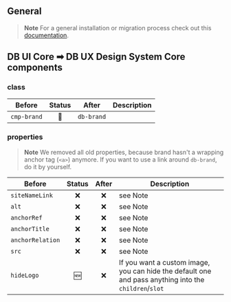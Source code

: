 ## General

> **Note**
> For a general installation or migration process check out this [documentation](https://www.npmjs.com/package/@db-ux/core-components).

## DB UI Core ➡ DB UX Design System Core components

### class

| Before      | Status | After      | Description |
| ----------- | :----: | ---------- | ----------- |
| `cmp-brand` |   🔁   | `db-brand` |             |

### properties

> **Note**
> We removed all old properties, because brand hasn't a wrapping anchor tag (`<a>`) anymore.
> If you want to use a link around `db-brand`, do it by yourself.

| Before           | Status | After | Description                                                                                           |
| ---------------- | :----: | :---: | ----------------------------------------------------------------------------------------------------- |
| `siteNameLink`   |   ❌   |  ❌   | see Note                                                                                              |
| `alt`            |   ❌   |  ❌   | see Note                                                                                              |
| `anchorRef`      |   ❌   |  ❌   | see Note                                                                                              |
| `anchorTitle`    |   ❌   |  ❌   | see Note                                                                                              |
| `anchorRelation` |   ❌   |  ❌   | see Note                                                                                              |
| `src`            |   ❌   |  ❌   | see Note                                                                                              |
| `hideLogo`       |   🆕   |  ❌   | If you want a custom image, you can hide the default one and pass anything into the `children`/`slot` |
